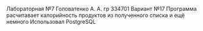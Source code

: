 Лабораторная №7
Головатенко А. А.
гр 334701
Вариант №17
Программа расчитавает калорийность продуктов из полученного списка и ещё немного
Использовал PostgreSQL
